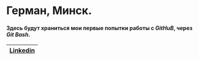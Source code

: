 # Герман, Минск.
#### Здесь будут храниться мои первые попытки работы с ***GitHuB***, через ***Git Bash***.






 
 |[Linkedin](https://www.linkedin.com/in/herman-shtolle/ "Herman Shtolle")|
 |:---|
